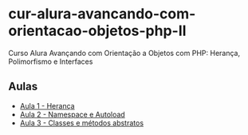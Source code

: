 # cur-alura-avancando-com-orientacao-objetos-php-II
Curso Alura Avançando com Orientação a Objetos com PHP: Herança, Polimorfismo e Interfaces

## Aulas
- [Aula 1 - Herança](https://github.com/vxrnxk/cur-alura-avancando-com-orientacao-objetos-php-II/tree/master/aula-01)
- [Aula 2 - Namespace e Autoload](https://github.com/vxrnxk/cur-alura-avancando-com-orientacao-objetos-php-II/tree/master/aula-02)
- [Aula 3 - Classes e métodos abstratos](https://github.com/vxrnxk/cur-alura-avancando-com-orientacao-objetos-php-II/tree/master/aula-03)